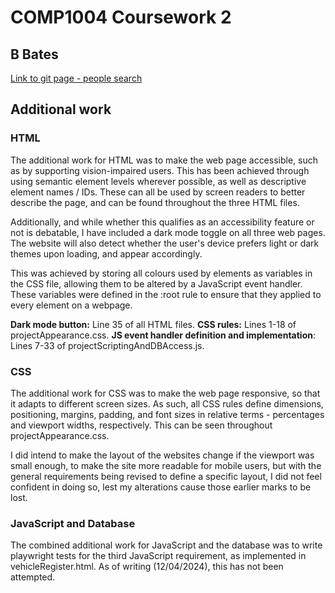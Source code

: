 # COMP1004 Coursework 2

## B Bates

[Link to git page - people search](https://bbates04.github.io/COMP1004Project/peopleLookUp.html)

## Additional work

### HTML

The additional work for HTML was to make the web page accessible, such as by supporting vision-impaired users. This has been achieved through using semantic element levels wherever possible, as well as descriptive element names / IDs. These can all be used by screen readers to better describe the page, and can be found throughout the three HTML files.

Additionally, and while whether this qualifies as an accessibility feature or not is debatable, I have included a dark mode toggle on all three web pages. The website will also detect whether the user's device prefers light or dark themes upon loading, and appear accordingly.

This was achieved by storing all colours used by elements as variables in the CSS file, allowing them to be altered by a JavaScript event handler. These variables were defined in the :root rule to ensure that they applied to every element on a webpage.

**Dark mode button:** Line 35 of all HTML files.
**CSS rules:** Lines 1-18 of projectAppearance.css.
**JS event handler definition and implementation**: Lines 7-33 of projectScriptingAndDBAccess.js.

### CSS

The additional work for CSS was to make the web page responsive, so that it adapts to different screen sizes. As such, all CSS rules define dimensions, positioning, margins, padding, and font sizes in relative terms - percentages and viewport widths, respectively. This can be seen throughout projectAppearance.css.

I did intend to make the layout of the websites change if the viewport was small enough, to make the site more readable for mobile users, but with the general requirements being revised to define a specific layout, I did not feel confident in doing so, lest my alterations cause those earlier marks to be lost.

### JavaScript and Database

The combined additional work for JavaScript and the database was to write playwright tests for the third JavaScript requirement, as implemented in vehicleRegister.html. As of writing (12/04/2024), this has not been attempted.
